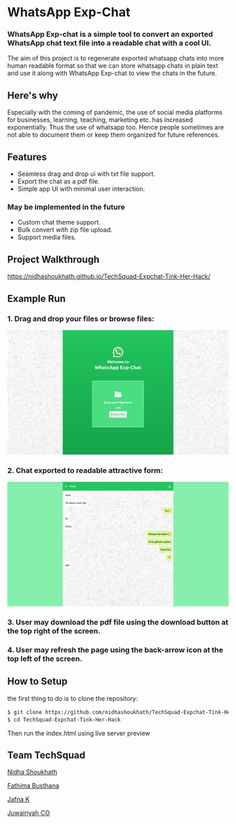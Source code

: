 # WhatsApp Exp-Chat
### WhatsApp Exp-chat is a simple tool to convert an exported WhatsApp chat text file into a readable chat with a cool UI.

The aim of this project is to regenerate exported whatsapp chats into more human readable format so that we can store whatsapp chats in plain text and use it along with WhatsApp Exp-chat to view the chats in the future.

## Here's why
Especially with the coming of pandemic, the use of social media platforms for businesses, learning, teaching, marketing etc. has increased exponentially. Thus the use of whatsapp too. Hence people sometimes are not able to document them or keep them organized for future references.

## Features
* Seamless drag and drop ui with txt file support.
* Export the chat as a pdf file.
* Simple app UI with minimal user interaction.

### May be implemented in the future
* Custom chat theme support. 
* Bulk convert with zip file upload.
* Support media files.

## Project Walkthrough
https://nidhashoukhath.github.io/TechSquad-Expchat-Tink-Her-Hack/

## Example Run

### 1. Drag and drop your files or browse files:

![output_1](output_1.jpg)

### 2. Chat exported to readable attractive form:

![output_2](output_2.jpg)

### 3. User may download the pdf file using the download button at the top right of the screen.

### 4. User may refresh the page using the back-arrow icon at the top left of the screen.

## How to Setup

the first thing to do is to clone the repository:

```sh
$ git clone https://github.com/nidhashoukhath/TechSquad-Expchat-Tink-Her-Hack
$ cd TechSquad-Expchat-Tink-Her-Hack
```
Then run the index.html using live server preview

## Team TechSquad 
[Nidha Shoukhath](https://github.com/nidhashoukhath)

[Fathima Busthana](https://github.com/fathima-busthana)

[Jafna K](https://github.com/Jafnak)

[Juwairiyah CO](https://github.com/juwairiyahco)

